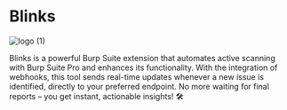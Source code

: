 
# Blinks
![logo (1)](https://github.com/user-attachments/assets/83bd6d66-0710-44b7-8dd1-b8880e829fa2)

Blinks is a powerful Burp Suite extension that automates active scanning with Burp Suite Pro and enhances its functionality. With the integration of webhooks, this tool sends real-time updates whenever a new issue is identified, directly to your preferred endpoint. No more waiting for final reports – you get instant, actionable insights! 🛠️
